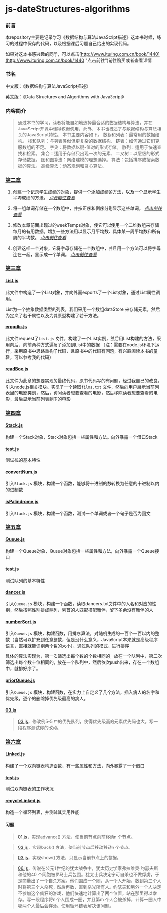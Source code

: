 # js-dateStructures-algorithms

### 前言

本repository主要是记录学习《数据结构与算法JavaScript描述》这本书时候，练习的过程中保存的代码，以及根据课后习题自己给出的实现代码。

如果对这本书感兴趣的同学，可以点击[http://www.ituring.com.cn/book/1440](http://www.ituring.com.cn/book/1440 "点击前往")前往购买或者查看详情

### 书名

中文版：《数据结构与算法JavaScript描述》

英文版：《Data Structures and Algorithms with JavaScript》

### 内容简介

>通过本书的学习，读者将能自如地选择最合适的数据结构与算法，并在JavaScript开发中懂得权衡使用。此外，本书也概述了与数据结构与算法相关的JavaScript特性。
>本书主要内容如下。
>数组和列表：最常用的数据结构。
>栈和队列：与列表类似但更复杂的数据结构。
>链表：如何通过它们克服数组的不足。
>字典：将数据以键-值对的形式存储。
>散列：适用于快速查找和检索。
>集合：适用于存储只出现一次的元素。
>二叉树：以层级的形式存储数据。
>图和图算法：网络建模的理想选择。
>算法：包括排序或搜索数据的算法。
>高级算法：动态规划和贪心算法。

### [第二章](./chapter02/ "点击前往")

1. 创建一个记录学生成绩的对象，提供一个添加成绩的方法，以及一个显示学生平均成绩的方法。 *[点击前往查看](./chapter02/01.js "点击前往")*

2. 将一组单词存储在一个数组中，并按正序和倒序分别显示这些单词。 *[点击前往查看](./chapter02/02.js "点击前往")*

3. 修改本章前面出现过的weekTemps对象，使它可以使用一个二维数组来存储每月的有用数据。增加一些方法用以显示月平均数、具体某一周平均数和所有周的平均数。 *[点击前往查看](./chapter02/03.js "点击前往")*

4. 创建这样一个对象，它将字母存储在一个数组中，并且用一个方法可以将字母连在一起，显示成一个单词。 *[点击前往查看](./chapter2/04.js "点击前往")*

### [第三章](./chapter03/ "点击前往")

#### [List.js](./chapter03/List.js "点击前往")

此文件中构造了一个List对象，并向外面exports了一个List对象，通过List属性调用。

List为一个抽象数据类型的列表，我们采用一个数组dataStore 来存储元素，然后为定义了若干属性以及为其原型构建了若干方法。

#### [ergodic.js](./chapter03/ergodic.js "点击前往")

此文件request了`List.js` 文件，构建了一个List实例，然后用List构建的方法，采用向后、向前两种方式遍历了添加到List中的数据
（注：需要在node.js环境下运行，采用原书中思路重构了代码，且原书中的代码有问题，有兴趣阅读本书的童鞋，可以参考我的代码）

#### [readBox.js](./chapter03/readBox.js "点击前往")

此文件为此章的想要实现的最终代码，原书代码写的有问题，经过我自己的改良，引入node.js相关模块。实现了一个读取`films.txt` 文件，然后向用户展示当前列表里的电影类别，然后，询问读者想要查看的电影，然后移除读者想要查看的电影，最后显示当前列表剩下的电影

### [第四章](./chapter04/ "点击前往")

#### [Stack.js](./chapter04/Stack.js "点击前往")

构建一个Stack对象，Stack对象包括一些属性和方法。向外暴露一个借口Stack

#### [test.js](./chapter04/test.js "点击前往")

测试栈的基本特性

#### [convertNum.js](./chapter04/convertNum.js "点击前往")

引入`Stack.js` 模块，构建一个函数，能够将十进制的数转换为任意的十进制以内的进制数

#### [isPalindrome.js](./chapter04/isPalindrome.js "点击前往")

引入`Stack.js` 模块，构建一个函数，测试一个单词或者一个句子是否为回文

### [第五章](./chapter05/ "点击前往")

#### [Queue.js](./chapter05/Queue.js "点击前往")

构建一个Queue对象，Queue对象包括一些属性和方法，向外暴露一个Queue接口

#### [test.js](./chapter05/test.js "点击前往")

测试队列的基本特性

#### [dancer.js](./chapter05/dancer.js "点击前往")

引入`Queue.js` 模块，构建一个函数，读取dancers.txt文件中的人名和对应的性别，然后按照性别排成两列，列首的人匹配搭配舞伴，留下多余没有舞伴的人

#### [numberSort.js](./chapter05/numberSort.js "点击前往")

引入`Queue.js` 模块，构建函数，用排序算法，对随机生成的一百个一百以内的整数（当然可以扩充到任意整数，但是没什么意义，JavaScript本来就是高级程序语言，直接就能识别两个数的大小），通过队列的模式，进行排序

具体的算法实现为，第一次筛选出每个数的个数相同的，放在一个队列中，第二次筛选出每个数十位相同的，放在一个队列中，然后依次push出来，存在一个数组中，就排好序了。

#### [priorQueue.js](./chapter05/priorQueue.js "点击前往")

引入`Queue.js` 模块，构建函数，在实力上自定义了几个方法，插入病人的名字和优先级，逐个的删除掉优先级最高的病人。

#### [03.js](./chapter05/03.js "点击前往")

>[03.js](./chapter05/03.js "点击前往")，修改例5-5 中的优先队列，使得优先级高的元素优先码也大。写一段程序测试你的改动。


### [第六章](./chapter06/ "点击前往")

#### [Linked.js](./chapter06/Linked.js "点击前往")

构建了一个双向链表构造函数，有一些属性和方法，向外暴露了一个借口

#### [test.js](./chapter06/test.js "点击前往")

测试双向链表的工作状况

#### [recycleLinked.js](./chapter06/recycleLinked.js "点击前往")

构造一个循环列表，并测试其实用性能

#### 习题

>[01.js](./chapter06/01.js "点击前往")，实现advance() 方法，使当前节点向前移动n 个节点。

>[02.js](./chapter06/02.js "点击前往")，实现back() 方法，使当前节点后移动移动n 个节点。

>[03.js](./chapter06/03.js "点击前往")，实现show() 方法，只显示当前节点上的数据。

>[06.js](./chapter06/06.js "点击前往")，传说在公元1 世纪的犹太战争中，犹太历史学家弗拉维奥·约瑟夫斯和他的40 个同胞被罗马士兵包围。犹太士兵决定宁可自杀也不做俘虏，于是商量出了一个自杀方案。他们围成一个圈，从一个人开始，数到第三个人时将第三个人杀死，然后再数，直到杀光所有人。约瑟夫和另外一个人决定不参加这个疯狂的游戏，他们快速地计算出了两个位置，站在那里得以幸存。写一段程序将n 个人围成一圈，并且第m 个人会被杀掉，计算一圈人中哪两个人最后会存活。使用循环链表解决该问题。
